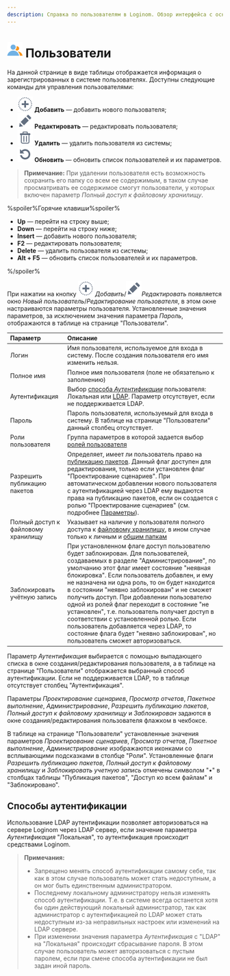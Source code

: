 ```yaml
---
description: Справка по пользователям в Loginom. Обзор интерфейса с основной информацией по зарегистрированным пользователям, их правам и способам доступа.
---
```

# ![Пользователи](./../../images/icons/common/admin-system-objects/users_default.svg) Пользователи

На данной странице в виде таблицы отображается информация о зарегистрированных в системе пользователях. Доступны следующие команды для управления пользователями:

* ![Добавить](./../../images/icons/common/toolbar-controls/plus_default.svg) **Добавить** — добавить нового пользователя;
* ![Редактировать](./../../images/icons/common/toolbar-controls/edit_default.svg) **Редактировать** — редактировать пользователя;
* ![Удалить](./../../images/icons/common/toolbar-controls/delete_default.svg) **Удалить** — удалить пользователя из системы;
* ![Обновить](./../../images/icons/common/toolbar-controls/refresh_default.svg) **Обновить** — обновить список пользователей и их параметров.

> **Примечание:** При удалении пользователя есть возможность сохранить его папку со всем ее содержимым, в таком случае просматривать ее содержимое смогут пользователи, у которых включен параметр *Полный доступ к файловому хранилищу*.

%spoiler%Горячие клавиши%spoiler%

* **Up** — перейти на строку выше;
* **Down** — перейти на строку ниже;
* **Insert** — добавить нового пользователя;
* **F2** — редактировать пользователя;
* **Delete** — удалить пользователя из системы;
* **Alt + F5** — обновить список пользователей и их параметров.

%/spoiler%

При нажатии на кнопку ![Добавить](./../../images/icons/common/toolbar-controls/plus_default.svg) *Добавить*/![Редактировать](./../../images/icons/common/toolbar-controls/edit_default.svg)*Редактировать* появляется окно *Новый пользователь*/*Редактирование пользователя*, в этом окне настраиваются параметры пользователя. Установленные значения  параметров, за исключением значения параметра *Пароль*, отображаются в таблице на странице "Пользователи".

|Параметр|Описание|
|:-|:-|
|Логин|Имя пользователя, используемое для входа в систему. После создания пользователя его имя изменить нельзя.|
|Полное имя|Полное имя пользователя (поле не обязательно к заполнению)|
|Аутентификация|Выбор [способа *Аутентификации*](#sposoby-autentifikatsii) пользователя: Локальная или [LDAP](./../ldap.md). Параметр отсутствует, если не поддерживается LDAP.|
|Пароль|Пароль пользователя, используемый для входа в систему. В таблице на странице "Пользователи" данный столбец отсутствует.|
|Роли пользователя|Группа параметров в которой задается выбор [ролей пользователя](./roles.md) |
|Разрешить публикацию пакетов|Определяет, имеет ли пользователь право на [публикацию пакетов](./../../integration/web-services/publishing-web-service.md ). Данный флаг доступен для редактирования, только если установлен флаг "Проектирование сценариев". При автоматическом добавлении нового пользователя с аутентификацией через LDAP ему выдаются права на публикацию пакетов, если он создается с ролью "Проектирование сценариев" (см. подробнее [Параметры](./../parameters.md)).|
|Полный доступ к файловому хранилищу|Указывает на наличие у пользователя полного доступа к [файловому хранилищу](./../../location_user_files.md), в ином случае только к личным и [общим папкам](./../../location_user_files.md)|
|Заблокировать учётную запись|При установленном флаге доступ пользователю будет заблокирован. Для пользователей, создаваемых в разделе "Администрирование", по умолчанию этот флаг имеет состояние "неявная блокировка". Если пользователь добавлен, и ему не назначена ни одна роль, то он будет находится в состоянии "неявно заблокирован" и не сможет получить доступ. При добавлении пользователю одной из ролей флаг переходит в состояние "не установлен", т.е. пользователь получает доступ в соответствии с установленной ролью. Если пользователь добавляется через LDAP, то состояние флага будет "неявно заблокирован", но пользователь сможет авторизоваться.|

Параметр *Аутентификация* выбирается с помощью выпадающего списка в окне создания/редактирования пользователя, а в таблице на странице "Пользователи" отображается выбранный способ аутентификации. Если не поддерживается LDAP, то в таблице отсутствует столбец "Аутентификация".

Параметры *Проектирование сценариев*, *Просмотр отчетов*, *Пакетное выполнение*, *Администрирование*, *Разрешить публикацию пакетов*, *Полный доступ к файловому хранилищу* и *Заблокирован* задаются в окне создания/редактирования пользователя флажком в чекбоксе.

В таблице на странице "Пользователи" установленные значения параметров *Проектирование сценариев*, *Просмотр отчетов*, *Пакетное выполнение*, *Администрирование*  изображаются иконками со всплывающими подсказками в столбце "Роли". Установленные флаги *Разрешить публикацию пакетов*, *Полный доступ к файловому хранилищу* и *Заблокировать учетную запись* отмечены символом "•" в столбцах таблицы "Публикация пакетов", "Доступ ко всем файлам" и "Заблокировано".

## Способы аутентификации

Использование LDAP аутентификации позволяет авторизоваться на сервере Loginom через LDAP сервер, если значение параметра *Аутентификация* "Локальная", то аутентификация происходит средствами Loginom.

> **Примечания:**
>
> * Запрещено менять способ аутентификации самому себе, так как в этом случае пользователь может стать недоступным, а он мог быть единственным администратором.
> * Последнему локальному администратору нельзя изменять способ аутентификации. Т.е. в системе всегда останется хотя бы один действующий локальный администратор, так как администратор с аутентификацией по LDAP может стать недоступным из-за неправильных настроек или изменений на LDAP сервере.
> * При изменении значения параметра *Аутентификация* с "LDAP" на "Локальная" происходит сбрасывание пароля. В этом случае пользователь может авторизоваться с пустым паролем, если при смене способа аутентификации не был задан иной пароль.
